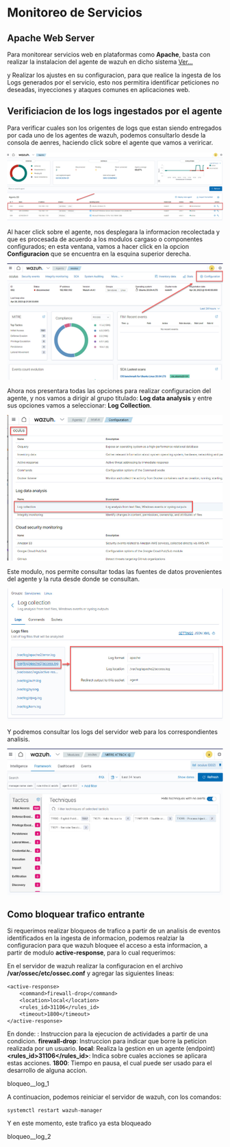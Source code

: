 # Monitoreo de Servicios

## Apache Web Server

Para monitorear servicios web en plataformas como **Apache**, basta con realizar la instalacion del agente de wazuh en dicho sistema [Ver...](https://github.com/hernandopena/Wazuh/blob/a1f9b4870ffc4d6ff81a4ab6dcd14e9dd4281ece/2.%20Instalacion%20Wazuh/Registro_Agente_Linux.md)

y Realizar los ajustes en su configuracion, para que realice la ingesta de los Logs generados por el servicio, esto nos permitira identificar peticiones no deseadas, inyecciones y ataques comunes en aplicaciones web.


## Verificiacion de los logs ingestados por el agente 

Para verificar cuales son los origentes de logs que estan siendo entregados por cada uno de los agentes de wazuh, podemos consultarlo desde la consola de aenres, haciendo click sobre el agente que vamos a veriricar.

![Seleccionar el agente](https://github.com/hernandopena/Wazuh/blob/304d4c4733cfb9f654778dec54ea7ee69b51a40b/2.%20Instalacion%20Wazuh/imagenes/Agente_ver_logs_1.jpg)

Al hacer click sobre el agente, nos desplegara la informacion recolectada y que es procesada de acuerdo a los modulos cargaso o componentes configurados; en esta ventana, vamos a hacer click en la opcion **Configuracion** que se encuentra en la esquina superior derecha.

![Ir a configuracion](https://github.com/hernandopena/Wazuh/blob/304d4c4733cfb9f654778dec54ea7ee69b51a40b/2.%20Instalacion%20Wazuh/imagenes/Agente_ver_logs_2.jpg)

Ahora nos presentara todas las opciones para realizar configuracion del agente, y nos vamos a dirigir al grupo titulado: **Log data analysis** y entre sus opciones vamos a seleccionar: **Log Collection**.

![Consultar las fuentes de informacion](https://github.com/hernandopena/Wazuh/blob/304d4c4733cfb9f654778dec54ea7ee69b51a40b/2.%20Instalacion%20Wazuh/imagenes/Agente_ver_logs_3.jpg)

Este modulo, nos permite consultar todas las fuentes de datos provenientes del agente y la ruta desde donde se consultan.

![Consultar los detalles de las fuentes de informacion](https://github.com/hernandopena/Wazuh/blob/304d4c4733cfb9f654778dec54ea7ee69b51a40b/2.%20Instalacion%20Wazuh/imagenes/Agente_ver_logs_4.jpg)

Y podremos consultar los logs del servidor web para los correspondientes analisis.

![Analizar la informacion recibida](https://github.com/hernandopena/Wazuh/blob/304d4c4733cfb9f654778dec54ea7ee69b51a40b/2.%20Instalacion%20Wazuh/imagenes/Agente_ver_logs_5.jpg)


## Como bloquear trafico entrante

Si requerimos realizar bloqueos de trafico a partir  de un analisis de eventos identificados en la ingesta de informacion, podemos realziar la configuracion para que  wazuh bloquee el acceso a esta informacion, a partir de modulo **active-response**, para lo cual requerimos:

En el servidor de wazuh realizar la configuracion en el archivo **/var/ossec/etc/ossec.conf** y agregar las siguientes lineas:

```
<active-response>
    <command>firewall-drop</command>
    <location>local</location>
    <rules_id>31106</rules_id>
    <timeout>1800</timeout>
</active-response>
```

En donde:
**<active-response>**: Instruccion para la ejecucion de actividades a partir de una condicion.
**<command>firewall-drop</command>**: Instruccion para indicar que borre la peticion realizada por un usuario.
**<location>local</location>**: Realiza la gestion en un agente (endpoint)
**<rules_id>31106</rules_id>**: Indica sobre cuales acciones se aplicara estas acciones.
**<timeout>1800</timeout>**: Tiempo en pausa, el cual puede ser usado para el desarrollo de alguna accion.


bloqueo__log_1

A continuacion, podemos reiniciar el servidor de wazuh, con los comandos:

```
systemctl restart wazuh-manager 
```

Y en este momento, este trafico ya esta bloqueado


bloqueo__log_2
 